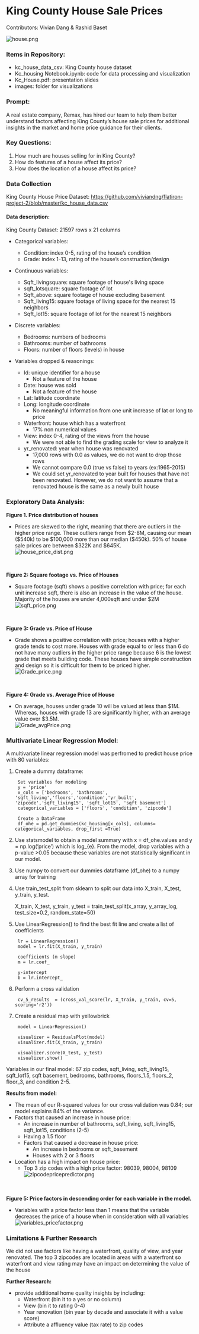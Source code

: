 # King County House Sale Prices 

Contributors: Vivian Dang & Rashid Baset
    
![house.png](https://github.com/viviandng/flatiron-project-2/blob/master/images/house.png)

### Items in Repository:
- kc_house_data_csv: King County house dataset 
- Kc_housing Notebook.ipynb: code for data processing and visualization
- Kc_House.pdf: presentation slides
- images: folder for visualizations


### Prompt:
A real estate company, Remax, has hired our team to help them better understand factors affecting King County’s house sale prices for additional insights in the market and home price guidance for their clients.

### Key Questions:

1.	How much are houses selling for in King County?
2.	How do features of a house affect its price?
3.	How does the location of a house affect its price?

### Data Collection

King County House Price Dataset: https://github.com/viviandng/flatiron-project-2/blob/master/kc_house_data.csv


#### Data description:
King County Dataset: 21597 rows x 21 columns
- Categorical variables:
    - Condition: index 0-5, rating of the house’s condition
    - Grade: index 1-13, rating of the house’s construction/design 

- Continuous variables:
    - Sqft_livingsquare: square footage of house's living space
    - sqft_lotsquare: square footage of lot
    - Sqft_above: square footage of house excluding basement
    - Sqft_living15: square footage of living space for the nearest 15 neighbors
    - Sqft_lot15: square footage of lot for the nearest 15 neighbors

- Discrete variables:
    - Bedrooms:  numbers of bedrooms
    - Bathrooms: number of bathrooms
    - Floors: number of floors (levels) in house

- Variables dropped & reasonings:
    - Id: unique identifier for a house
        - Not a feature of the house
    - Date: house was sold
        - Not a feature of the house
    - Lat: latitude coordinate
    - Long: longitude coordinate
        - No meaningful information from one unit increase of lat or long to price
    - Waterfront: house which has a waterfront
        - 17% non numerical values
    - View:  index 0-4, rating of the views from the house
        - We were not able to find the grading scale for view to analyze it
    - yr_renovated: year when house was renovated
        - 17,000 rows with 0.0 as values, we do not want to drop those rows
        - We cannot compare 0.0 (true vs false) to years (ex:1965-2015)
        - We could set yr_renovated to year built for houses that have not been renovated. However, we do not want to assume that a renovated house is the same as a newly built house

### Exploratory Data Analysis: 

**Figure 1. Price distribution of houses**

- Prices are skewed to the right, meaning that there are outliers in the higher price range. These outliers range from \$2-8M, causing our mean (\$540k) to be \$100,000 more than our median (\$450k). 50% of house sale prices are between \$322K and \$645K. <br/>
![house_price_dist.png](https://github.com/viviandng/flatiron-project-2/blob/master/images/Fig1:%20house_price_dist.png) 
<br/>

**Figure 2: Square footage vs. Price of Houses**
- Square footage (sqft) shows a positive correlation with price; for each unit increase sqft, there is also an increase in the value of the house. Majority of the houses are under 4,000sqft and under \$2M <br/>
![sqft_price.png](https://github.com/viviandng/flatiron-project-2/blob/master/images/Fig2:%20sqft_price.png)
<br/>

**Figure 3: Grade vs. Price of House** 
- Grade shows a positive correlation with price; houses with a higher grade tends to cost more. Houses with grade equal to or less than 6 do not have many outliers in the higher price range because 6 is the lowest grade that meets building code. These houses have simple construction and design so it is difficult for them to be priced higher.<br/>
![Grade_price.png](https://github.com/viviandng/flatiron-project-2/blob/master/images/Fig3:%20grade_price.png)
<br/>

**Figure 4: Grade vs. Average Price of House**
- On average, houses under grade 10 will be valued at less than \$1M. Whereas, houses with grade 13 are significantly higher, with an average value over \$3.5M.<br/>
![Grade_avgPrice.png](https://github.com/viviandng/flatiron-project-2/blob/master/images/Fig4:%20grade_averageprice.png)



### Multivariate Linear Regression Model: 
A multivariate linear regression model was perfromed to predict house price with 80 variables:


1. Create a dummy dataframe:
        
        Set variables for modeling 
        y = 'price' 
        x_cols = ['bedrooms', 'bathrooms', 'sqft_living','floors','condition','yr_built', 'zipcode','sqft_living15', 'sqft_lot15', 'sqft basement']
        categorical_variables = ['floors', 'condition', 'zipcode']
    
        Create a DataFrame 
        df_ohe = pd.get_dummies(kc_housing[x_cols], columns= categorical_variables, drop_first =True)

2. Use statsmodel to obtain a model summary with x = df_ohe.values and y = np.log(‘price’) which is log_{e}. From the model, drop variables with a p-value >0.05 because these variables are not statistically significant in our model. 

3. Use numpy to convert our dummies dataframe (df_ohe) to a numpy array for training

4. Use train_test_split from sklearn to split our data into X_train, X_test, y_train, y_test. <br/>
        
    
    X_train, X_test, y_train, y_test = train_test_split(x_array, y_array_log, test_size=0.2, random_state=50)
   
5. Use LinearRegression() to find the best fit line and create a list of coefficients <br/>
        
        lr = LinearRegression() 
        model = lr.fit(X_train, y_train) 
    
        coefficients (m slope)
        m = lr.coef_ 
    
        y-intercept 
        b = lr.intercept_ 
    
6. Perform a cross validation <br/>
        
    
        cv_5_results  = (cross_val_score(lr, X_train, y_train, cv=5,  scoring='r2'))
    
7. Create a residual map with yellowbrick <br/>
        
        model = LinearRegression() 
        
        visualizer = ResidualsPlot(model)
        visualizer.fit(X_train, y_train)  
        
        visualizer.score(X_test, y_test)  
        visualizer.show() 
    

Variables in our final model: 67 zip codes, sqft_living, sqft_living15, sqft_lot15, sqft basement, bedrooms, bathrooms, floors_1.5, floors_2, floor_3,  and condition 2-5. <br/>

**Results from model:** 

- The mean of our R-squared values for our cross validation was 0.84; our model explains 84\% of the variance. 
- Factors that caused an increase in house price:
  - An increase in number of bathrooms, sqft_living, sqft_living15, sqft_lot15, conditions (2-5)
  - Having a 1.5 floor 
   - Factors that caused a decrease in house price:
        - An increase in bedrooms or sqft_basement
        - Houses with 2 or 3 floors
- Location has a high impact on house price:
  - Top 3 zip codes with a high price factor: 98039, 98004, 98109 <br/>
     ![zipcodepricepredictor.png](https://github.com/viviandng/flatiron-project-2/blob/master/images/zipcodepricepredictor.png) 
     <br/><br/><br/>

**Figure 5: Price factors in descending order for each variable in the model.** 

- Variables with a price factor less than 1 means that the variable decreases the price of a house when in consideration with all variables <br/> 
  ![variables_pricefactor.png](https://github.com/viviandng/flatiron-project-2/blob/master/images/Fig5:%20variable_pricefactor.png) 


### Limitations & Further Research
We did not use factors like having a waterfront, quality of view, and year renovated. The top 3 zipcodes are located in areas with a waterfront so waterfront and view rating may have an impact on determining the value of the house <br/>

**Further Research:** 
- provide additional home quality insights by including:
    - Waterfront (bin it to a yes or no column)
    - View (bin it to rating 0-4)
    - Year renovation (bin year by decade and associate it with a value score)
    - Attribute a affluency value (tax rate) to zip codes 

